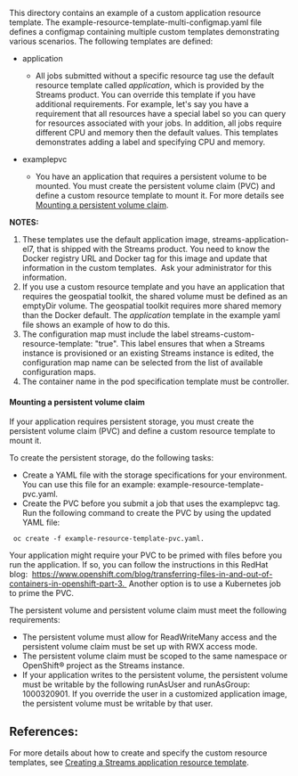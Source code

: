 This directory contains an example of a custom application resource template. The example-resource-template-multi-configmap.yaml file defines a configmap containing multiple custom templates demonstrating various scenarios. The following templates are defined:
- application 
  - All jobs submitted without a specific resource tag use the default resource template called _application_, which is provided by the Streams product. You can override this template if you have additional requirements. For example, let's say you have a requirement that all resources have a special label so you can query for resources associated with your jobs. In addition, all jobs require different CPU and memory then the default values. This templates demonstrates adding a label and specifying CPU and memory.

- examplepvc 
  - You have an application that requires a persistent volume to be mounted. You must create the persistent volume claim (PVC) and define a custom resource template to mount it. For more details see [Mounting a persistent volume claim](#mounting-a-persistent-volume-claim).

**NOTES:**
1. These templates use the default application image, streams-application-el7, that is shipped with the Streams product. You need to know the Docker registry URL and Docker tag for this image and update that information in the custom templates.  Ask your administrator for this information.
2. If you use a custom resource template and you have an application that requires the geospatial toolkit, the shared volume must be defined as an emptyDir volume. The geospatial toolkit requires more shared memory than the Docker default. The _application_ template in the example yaml file shows an example of how to do this.
3. The configuration map must include the label streams-custom-resource-template: "true". This label ensures that when a Streams instance is provisioned or an existing Streams instance is edited, the configuration map name can be selected from the list of available configuration maps.
4. The container name in the pod specification template must be controller.


#### Mounting a persistent volume claim
If your application requires persistent storage, you must create the persistent volume claim (PVC) and define a custom resource template to mount it.  

To create the persistent storage, do the following tasks:
* Create a YAML file with the storage specifications for your environment.  You can use this file for an example: example-resource-template-pvc.yaml.
* Create the PVC before you submit a job that uses the examplepvc tag. Run the following command to create the PVC by using the updated YAML file:
```
 oc create -f example-resource-template-pvc.yaml.
```

Your application might require your PVC to be primed with files before you run the application. If so, you can follow the instructions in this RedHat blog:  https://www.openshift.com/blog/transferring-files-in-and-out-of-containers-in-openshift-part-3.  Another option is to use a Kubernetes job to prime the PVC. 

The persistent volume and persistent volume claim must meet the following requirements:
* The persistent volume must allow for ReadWriteMany access and the persistent volume claim must be set up with RWX access mode.
* The persistent volume claim must be scoped to the same namespace or OpenShift® project as the Streams instance.
* If your application writes to the persistent volume, the persistent volume must be writable by the following runAsUser and runAsGroup: 1000320901. If you override the user in a customized application image, the persistent volume must be writable by that user. 


## References:
For more details about how to create and specify the custom resource templates, see [Creating a Streams application resource template](https://www.ibm.com/support/knowledgecenter/SSQNUZ_latest/svc-streams/admin-app-appresource-template.html).


